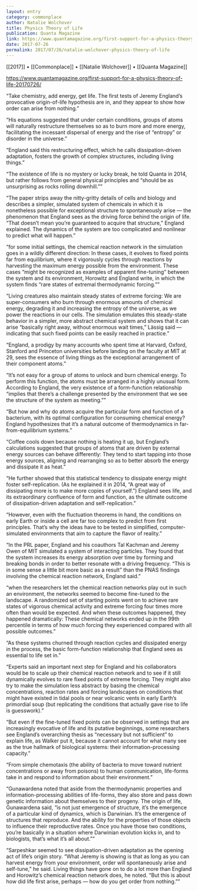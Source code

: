 ```yaml
---
layout: entry
category: commonplace
author: Natalie Wolchover
title: Physics Theory of Life
publication: Quanta Magazine
link: https://www.quantamagazine.org/first-support-for-a-physics-theory-of-life-20170726/
date: 2017-07-26
permalink: 2017/07/26/natalie-wolchover-physics-theory-of-life
---
```


[[2017]] • [[Commonplace]] • [[Natalie Wolchover]] • [[Quanta Magazine]] 

https://www.quantamagazine.org/first-support-for-a-physics-theory-of-life-20170726/

“Take chemistry, add energy, get life. The first tests of Jeremy England’s provocative origin-of-life hypothesis are in, and they appear to show how order can arise from nothing.”

“His equations suggested that under certain conditions, groups of atoms will naturally restructure themselves so as to burn more and more energy, facilitating the incessant dispersal of energy and the rise of “entropy” or disorder in the universe.”

“England said this restructuring effect, which he calls dissipation-driven adaptation, fosters the growth of complex structures, including living things.”

“The existence of life is no mystery or lucky break, he told Quanta in 2014, but rather follows from general physical principles and “should be as unsurprising as rocks rolling downhill.””

“The paper strips away the nitty-gritty details of cells and biology and describes a simpler, simulated system of chemicals in which it is nonetheless possible for exceptional structure to spontaneously arise — the phenomenon that England sees as the driving force behind the origin of life. “That doesn’t mean you’re guaranteed to acquire that structure,” England explained. The dynamics of the system are too complicated and nonlinear to predict what will happen.”

“for some initial settings, the chemical reaction network in the simulation goes in a wildly different direction: In these cases, it evolves to fixed points far from equilibrium, where it vigorously cycles through reactions by harvesting the maximum energy possible from the environment. These cases “might be recognized as examples of apparent fine-tuning” between the system and its environment, Horowitz and England write, in which the system finds “rare states of extremal thermodynamic forcing.””

“Living creatures also maintain steady states of extreme forcing: We are super-consumers who burn through enormous amounts of chemical energy, degrading it and increasing the entropy of the universe, as we power the reactions in our cells. The simulation emulates this steady-state behavior in a simpler, more abstract chemical system and shows that it can arise “basically right away, without enormous wait times,” Lässig said — indicating that such fixed points can be easily reached in practice.”

“England, a prodigy by many accounts who spent time at Harvard, Oxford, Stanford and Princeton universities before landing on the faculty at MIT at 29, sees the essence of living things as the exceptional arrangement of their component atoms.”

“It’s not easy for a group of atoms to unlock and burn chemical energy. To perform this function, the atoms must be arranged in a highly unusual form. According to England, the very existence of a form-function relationship “implies that there’s a challenge presented by the environment that we see the structure of the system as meeting.””

“But how and why do atoms acquire the particular form and function of a bacterium, with its optimal configuration for consuming chemical energy? England hypothesizes that it’s a natural outcome of thermodynamics in far-from-equilibrium systems.”

“Coffee cools down because nothing is heating it up, but England’s calculations suggested that groups of atoms that are driven by external energy sources can behave differently: They tend to start tapping into those energy sources, aligning and rearranging so as to better absorb the energy and dissipate it as heat.”

“He further showed that this statistical tendency to dissipate energy might foster self-replication. (As he explained it in 2014, “A great way of dissipating more is to make more copies of yourself.”) England sees life, and its extraordinary confluence of form and function, as the ultimate outcome of dissipation-driven adaptation and self-replication.”

“However, even with the fluctuation theorems in hand, the conditions on early Earth or inside a cell are far too complex to predict from first principles. That’s why the ideas have to be tested in simplified, computer-simulated environments that aim to capture the flavor of reality.”

“In the PRL paper, England and his coauthors Tal Kachman and Jeremy Owen of MIT simulated a system of interacting particles. They found that the system increases its energy absorption over time by forming and breaking bonds in order to better resonate with a driving frequency. “This is in some sense a little bit more basic as a result” than the PNAS findings involving the chemical reaction network, England said.”

“when the researchers let the chemical reaction networks play out in such an environment, the networks seemed to become fine-tuned to the landscape. A randomized set of starting points went on to achieve rare states of vigorous chemical activity and extreme forcing four times more often than would be expected. And when these outcomes happened, they happened dramatically: These chemical networks ended up in the 99th percentile in terms of how much forcing they experienced compared with all possible outcomes.”

“As these systems churned through reaction cycles and dissipated energy in the process, the basic form-function relationship that England sees as essential to life set in.”

“Experts said an important next step for England and his collaborators would be to scale up their chemical reaction network and to see if it still dynamically evolves to rare fixed points of extreme forcing. They might also try to make the simulation less abstract by basing the chemical concentrations, reaction rates and forcing landscapes on conditions that might have existed in tidal pools or near volcanic vents in early Earth’s primordial soup (but replicating the conditions that actually gave rise to life is guesswork).”

“But even if the fine-tuned fixed points can be observed in settings that are increasingly evocative of life and its putative beginnings, some researchers see England’s overarching thesis as “necessary but not sufficient” to explain life, as Walker put it, because it cannot account for what many see as the true hallmark of biological systems: their information-processing capacity.”

“From simple chemotaxis (the ability of bacteria to move toward nutrient concentrations or away from poisons) to human communication, life-forms take in and respond to information about their environment.”

“Gunawardena noted that aside from the thermodynamic properties and information-processing abilities of life-forms, they also store and pass down genetic information about themselves to their progeny. The origin of life, Gunawardena said, “is not just emergence of structure, it’s the emergence of a particular kind of dynamics, which is Darwinian. It’s the emergence of structures that reproduce. And the ability for the properties of those objects to influence their reproductive rates. Once you have those two conditions, you’re basically in a situation where Darwinian evolution kicks in, and to biologists, that’s what it’s all about.””

“Sarpeshkar seemed to see dissipation-driven adaptation as the opening act of life’s origin story. “What Jeremy is showing is that as long as you can harvest energy from your environment, order will spontaneously arise and self-tune,” he said. Living things have gone on to do a lot more than England and Horowitz’s chemical reaction network does, he noted. “But this is about how did life first arise, perhaps — how do you get order from nothing.””
